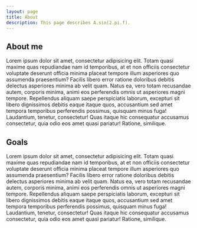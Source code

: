 ```yaml
---
layout: page
title: About
description: This page describes A.sin(2.pi.f).
---
```

## About me
Lorem ipsum dolor sit amet, consectetur adipisicing elit. Totam quasi maxime quas repudiandae nam id temporibus, at et non officiis consectetur voluptate deserunt officia minima placeat tempore illum asperiores quo assumenda praesentium? Facilis libero error ratione doloribus debitis delectus asperiores minima ab velit quam. Natus ea, vero totam recusandae autem, corporis minima, animi eos perferendis omnis ut asperiores magni tempore. Repellendus aliquam saepe perspiciatis laborum, excepturi sit libero dignissimos debitis eaque itaque quos, accusantium sed amet tempora temporibus perferendis possimus, quisquam minus fuga! Laudantium, tenetur, consectetur! Quas itaque hic consequatur accusamus consectetur, quia odio eos amet quasi pariatur! Ratione, similique.

## Goals
Lorem ipsum dolor sit amet, consectetur adipisicing elit. Totam quasi maxime quas repudiandae nam id temporibus, at et non officiis consectetur voluptate deserunt officia minima placeat tempore illum asperiores quo assumenda praesentium? Facilis libero error ratione doloribus debitis delectus asperiores minima ab velit quam. Natus ea, vero totam recusandae autem, corporis minima, animi eos perferendis omnis ut asperiores magni tempore. Repellendus aliquam saepe perspiciatis laborum, excepturi sit libero dignissimos debitis eaque itaque quos, accusantium sed amet tempora temporibus perferendis possimus, quisquam minus fuga! Laudantium, tenetur, consectetur! Quas itaque hic consequatur accusamus consectetur, quia odio eos amet quasi pariatur! Ratione, similique.
